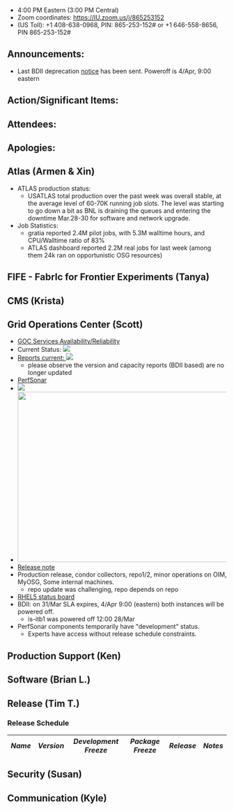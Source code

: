    * 4:00 PM Eastern (3:00 PM Central)
   * Zoom coordinates: https://IU.zoom.us/j/865253152
   * (US Toll): +1 408-638-0968, PIN: 865-253-152# or +1 646-558-8656, PIN 865-253-152#

## Announcements: 
   * Last BDII deprecation [notice](http://osggoc.blogspot.com/2017/03/osg-bdii-decommissioning.html) has been sent. Poweroff is 4/Apr, 9:00 eastern
   
## Action/Significant Items: 
   
## Attendees: 

## Apologies:
   
## Atlas (Armen & Xin)     
* ATLAS production status:      
  * USATLAS total production over the past week was overall stable, at the average level of 60-70K running job slots. The level was starting to go down a bit as BNL is draining the queues and entering the downtime Mar.28-30 for software and network upgrade.    
* Job Statistics:      
  * gratia reported 2.4M pilot jobs, with 5.3M walltime hours, and CPU/Walltime ratio of 83%     
  * ATLAS dashboard reported 2.2M real jobs for last week (among them 24k ran on opportunistic OSG resources)
## FIFE - FabrIc for Frontier Experiments (Tanya)
   
## CMS (Krista)
   
## Grid Operations Center (Scott)
   * [GOC Services Availability/Reliability](http://tinyurl.com/pre26vw)
   * Current Status: [<img src="http://monitor.grid.iu.edu/availability/production_status.png">](http://monitor.grid.iu.edu/availability/production.html)
   * <a href="http://reports.grid.iu.edu/reports/">Reports current: <img src="http://steige.grid.iu.edu/steige/status_reports.png"></a>
      * please observe the version and capacity reports (BDII based) are no longer updated
   * [PerfSonar](http://maddash.aglt2.org/maddash-webui/index.cgi?dashboard=OSG\%20Grid\%20Operations\%20Center\%20Test\%20Mesh\%20Config)
   * <img src="http://gratiaweb1.grid.iu.edu/gratiastatic/today/osg_wall_hours.png"/><br>
   * <img src="http://osg-flock.grid.iu.edu/monitoring/condor/condor_7day.png" width='630' height='390'  /><br>
   * [Release note](http://osggoc.blogspot.com/2017/03/goc-service-update-tuesday-march-28th.html)
   * Production release, condor collectors, repo1/2, minor operations on OIM, MyOSG, Some internal machines.
      * repo update was challenging, repo depends on repo
   * [RHEL5 status board](http://monitor.grid.iu.edu/kernel/kernel_overview_el5.html)
   * BDII: on 31/Mar SLA expires, 4/Apr 9:00 (eastern) both instances will be powered off.
      * is-itb1 was powered off 12:00 28/Mar
   * PerfSonar components temporarily have "development" status.
      * Experts have access without release schedule constraints.
   
## Production Support (Ken)

## Software (Brian L.)

## Release (Tim T.)
### Release Schedule
| *Name* | *Version* | *Development Freeze* | *Package Freeze* | *Release* | *Notes* |
| ------ | --------- | -------------------- | ---------------- | --------- | ------- |

## Security (Susan)

## Communication (Kyle)
